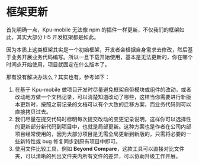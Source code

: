 # 框架更新

首先明确一点，Kpu-mobile 无法像 npm 的插件一样更新，不仅我们的框架如此，其实大部分 H5 开发框架都是如此。

因为本质上这类框架其实是一个初始框架，开发者会根据自身需求去修改，然后基于业务开展业务代码编写。所以一旦下载开始使用，基本是无法更新的，你在哪个时间点开始使用，项目就固定在什么版本了。

那有没有解决办法么？其实也有，参考如下：

1. 在基于 Kpu-mobile 做项目开发时尽量避免框架自带模块或组件的改动，或者改动地方做一个文档记录，可以清楚知道改动了哪些，这样当你需要进行新版本更新时，按照之前记录的文档可以有个大致的迁移方案，而业务代码则可以直接拷贝过去。
2. 我们尽量在提交代码时标明每次提交改动的变更记录说明，这样你可以选择性的更新部分新代码到项目中，也就是局部更新。这种方案也是作者在公司内部项目经常使用的，因为大部分项目是无需全局更新到新版的，只需将必要的一些新特性或 bug 修复同步到原有项目中即可。
3. 使用文件比较工具，例如 **Beyond Compare**，这款工具可以直接对比文件夹，可以清晰的列出文件夹内所有文件的差异，可以协助升级工作开展。
